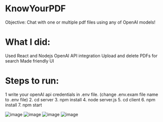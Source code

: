 # KnowYourPDF

Objective: Chat with one or multiple pdf files using any of OpenAI models!

# What I did:

Used React and Nodejs
OpenAI API integration 
Upload and delete PDFs for search
Made friendly UI


# Steps to run:
  1 write your openAI api credentials in .env file. (change .env.exam file name to .env file)
  2. cd server
  3. npm install
  4. node server.js
  5. cd client
  6. npm install
  7. npm start


![image](https://github.com/Sanchya1/Know_Your_PDF/assets/100153181/a67eae05-4cc7-4d6b-921d-5deee78b9cfa)
![image](https://github.com/Sanchya1/Know_Your_PDF/assets/100153181/be20ce17-33af-4db1-83a6-e0b58dd9b7e2)
![image](https://github.com/Sanchya1/Know_Your_PDF/assets/100153181/4022d765-57b0-405a-9500-4976646bbbdb)
![image](https://github.com/Sanchya1/Know_Your_PDF/assets/100153181/7755efac-98bc-4d9f-8f5f-0138c7bf78bc)


 

 
 





